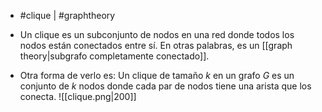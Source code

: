 - #clique | #graphtheory 

- Un clique es un subconjunto de nodos en una red donde todos los nodos están conectados entre sí. En otras palabras, es un [[graph theory|subgrafo completamente conectado]].
- Otra forma de verlo es: Un clique de tamaño $k$ en un grafo $G$ es un conjunto de $k$ nodos donde cada par de nodos tiene una arista que los conecta. 
![[clique.png|200]]